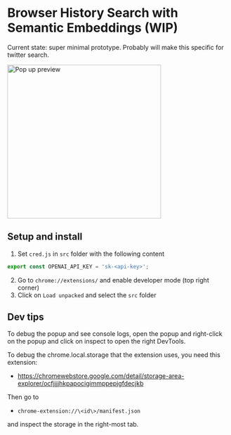 # Browser History Search with Semantic Embeddings (WIP)

Current state: super minimal prototype. Probably will make this specific for twitter search.

<img src="https://github.com/LourensT/histsearch/blob/master/popup.PNG" alt="Pop up preview" width="350"/>

## Setup and install
1. Set `cred.js` in `src` folder with the following content
```js
export const OPENAI_API_KEY = 'sk-<api-key>';
```
2. Go to `chrome://extensions/` and enable developer mode (top right corner)
3. Click on `Load unpacked` and select the `src` folder

## Dev tips

To debug the popup and see console logs, open the popup and right-click on the popup and click on inspect to open the right DevTools.

To debug the chrome.local.storage that the extension uses, you need this extension:
* https://chromewebstore.google.com/detail/storage-area-explorer/ocfjjjjhkpapocigimmppepjgfdecjkb

Then go to 
* `chrome-extension://\<id\>/manifest.json`

and inspect the storage in the right-most tab.
